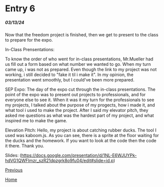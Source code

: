 # Entry 6
##### 03/13/24


Now that the freedom project is finished, then we get to present to the class to prepare for the expo. 

In-Class Prensentations:

To know the order of who went for in-class presentations, Mr.Mueller had us fill out a form based on what number we wanted to go. When my turn came up, i was not as prepared. Even though the link to my project was not working, i still decided to "fake it til i make it". In my opinion, the presentation went smoothly, but I could've been more prepared.

SEP Expo:
The day of the expo cut through the in-class presentations. The point of the expo was to present out projects to professionals, and for everyone else to see it. When it was it my turn for the professionals to see my projects, I talked about the purpose of my progects, how i made it, and what tool i used to make the project. After I said my elevator pitch, they asked me questions as what was the hardest part of my project, and what inspired me to make the game.

Elevation Pitch:
  Hello, my project is about catching rubber ducks. The tool I used was kaboom.js. As you can see, there is a sprite at the floor waiting for the ducks and the homework. If you want to look at the code then the code it there. Thank you.

Slides: (https://docs.google.com/presentation/d/1NL-E6WJUYPk-hdVG1QWFImzr_szR21dpzgrk8o9fu04/edit#slide=id.p)


[Previous](entry05.md) 

[Home](../README.md)
